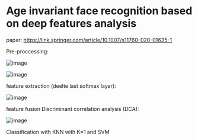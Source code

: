 ﻿# Age invariant face recognition based on deep features analysis
paper: https://link.springer.com/article/10.1007/s11760-020-01635-1

Pre-proccessing:

![image](https://user-images.githubusercontent.com/54143711/135315895-e9eea182-4c0f-4063-a877-cb16eed3f03a.png)

![image](https://user-images.githubusercontent.com/54143711/135315985-781b475a-55e3-4c10-ac95-d40e6d82121e.png)

feature extraction (deelte last softmax layer):

![image](https://user-images.githubusercontent.com/54143711/135316151-6f2320f5-1c19-443b-be1b-f9d89adc031f.png)

feature fusion Discriminant correlation analysis (DCA):

![image](https://user-images.githubusercontent.com/54143711/135316289-98de7aff-78d5-4638-9860-9a5ea334f23a.png)

Classification with KNN with K=1 and SVM
